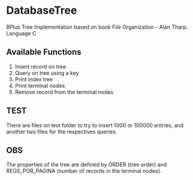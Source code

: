 DatabaseTree
============

BPlus Tree Implementation based on book File Organization - Alan Tharp.<br/>
Language C

Available Functions
-------------------

1. Insert record on tree
2. Query on tree using a key
3. Print index tree
4. Print terminal nodes
5. Remove record from the terminal nodes

TEST
----

There are files on test folder to try to insert 1000 or 100000 entries, and another two files for the respectives queries.

OBS
---

The properties of the tree are defined by ORDER (tree order) and REGS_POR_PAGINA (number of records in the terminal nodes).